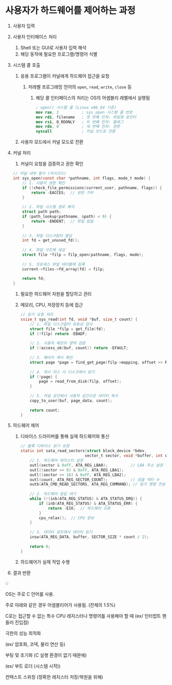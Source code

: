 # 사용자가 하드웨어를 제어하는 과정

1. 사용자 입력
2. 사용자 인터페이스 처리
    1. Shell 또는 GUI로 사용자 입력 해석
    2. 해당 동작에 필요한 프로그램/명령어 식별
3. 시스템 콜 호출
    1. 응용 프로그램이 커널에게 하드웨어 접근을 요청
        1. 저레벨 프로그래밍 언어의 `open`, `read`, `write`, `close` 등
            1. 해당 콜 인터페이스의 처리는 OS의 어셈블리 레벨에서 실행됨
                
                ```nasm
                ; open() 시스템 콜 (Linux x86_64 기준)
                mov rax, 2          ; sys_open 시스템 콜 번호
                mov rdi, filename   ; 첫 번째 인자: 파일명 포인터
                mov rsi, O_RDONLY   ; 두 번째 인자: 플래그
                mov rdx, 0          ; 세 번째 인자: 권한
                syscall             ; 커널 모드로 전환
                ```
                
    2. 사용자 모드에서 커널 모드로 전환
4. 커널 처리
    1. 커널이 요청을 검증하고 권한 확인
    
    ```c
    // 커널 내부 함수 (의사코드)
    int sys_open(const char *pathname, int flags, mode_t mode) {
        // 1. 사용자 권한 확인
        if (!check_file_permissions(current_user, pathname, flags)) {
            return -EACCES;  // 권한 거부
        }
        
        // 2. 파일 시스템 경로 해석
        struct path path;
        if (path_lookup(pathname, &path) < 0) {
            return -ENOENT;  // 파일 없음
        }
        
        // 3. 파일 디스크립터 할당
        int fd = get_unused_fd();
        
        // 4. 파일 구조체 생성
        struct file *filp = filp_open(pathname, flags, mode);
        
        // 5. 프로세스 파일 테이블에 등록
        current->files->fd_array[fd] = filp;
        
        return fd;
    }
    ```
    
    1. 필요한 하드웨어 자원을 할당하고 관리
    2. 메모리, CPU, 저장장치 등에 접근
        
        ```c
        // 읽기 요청 처리
        ssize_t sys_read(int fd, void *buf, size_t count) {
            // 1. 파일 디스크립터 유효성 검사
            struct file *filp = get_file(fd);
            if (!filp) return -EBADF;
            
            // 2. 사용자 메모리 영역 검증
            if (!access_ok(buf, count)) return -EFAULT;
            
            // 3. 페이지 캐시 확인
            struct page *page = find_get_page(filp->mapping, offset >> PAGE_SHIFT);
            
            // 4. 캐시 미스 시 디스크에서 읽기
            if (!page) {
                page = read_from_disk(filp, offset);
            }
            
            // 5. 커널 공간에서 사용자 공간으로 데이터 복사
            copy_to_user(buf, page_data, count);
            
            return count;
        }
        ```
        
5. 하드웨어 제어
    1. 디바이스 드라이버를 통해 실제 하드웨어와 통신
        
        ```c
        // 블록 디바이스 읽기 요청
        static int sata_read_sectors(struct block_device *bdev, 
                                    sector_t sector, void *buffer, int count) {
            // 1. 하드웨어 레지스터 설정
            outl(sector & 0xFF, ATA_REG_LBA0);          // LBA 주소 설정
            outl((sector >> 8) & 0xFF, ATA_REG_LBA1);
            outl((sector >> 16) & 0xFF, ATA_REG_LBA2);
            outl(count, ATA_REG_SECTOR_COUNT);          // 읽을 섹터 수
            outb(ATA_CMD_READ_SECTORS, ATA_REG_COMMAND); // 읽기 명령 전송
            
            // 2. 하드웨어 응답 대기
            while (!(inb(ATA_REG_STATUS) & ATA_STATUS_DRQ)) {
                if (inb(ATA_REG_STATUS) & ATA_STATUS_ERR) {
                    return -EIO;  // 하드웨어 오류
                }
                cpu_relax();  // CPU 양보
            }
            
            // 3. 데이터 포트에서 데이터 읽기
            insw(ATA_REG_DATA, buffer, SECTOR_SIZE * count / 2);
            
            return 0;
        }
        ```
        
    2. 하드웨어가 실제 작업 수행
6. 결과 반환

<aside>
💡

OS는 주로 C 언어를 사용.

주로 아래와 같은 경우 어셈블리어가 사용됨. (전체의 1.5%)

C로는 접근할 수 없는 특수 CPU 레지스터나 명령어를 사용해야 할 때 (ex/ 인터럽트 핸들러 진입점)

극한의 성능 최적화

(ex/ 암호화, 코덱, 물리 연산 등)

부팅 및 초기화 (C 실행 환경이 없기 때문에)

(ex/ 부트 로더 (시스템 시작))

컨텍스트 스위칭 (정확한 레지스터 저장/복원을 위해)

</aside>